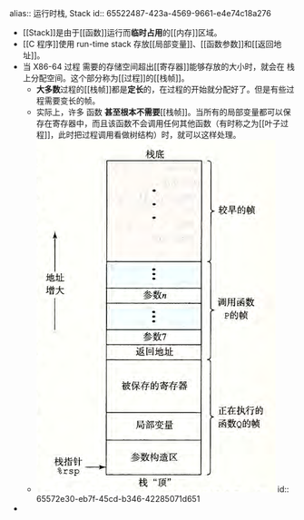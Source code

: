 alias:: 运行时栈, Stack
id:: 65522487-423a-4569-9661-e4e74c18a276

- [[Stack]]是由于[[函数]]运行而**临时占用**的[[内存]]区域。
- [[C 程序]]使用 run-time stack 存放[[局部变量]]、[[函数参数]]和[[返回地址]]。
- 当 X86-64 过程 需要的存储空间超出[[寄存器]]能够存放的大小时，就会在 栈 上分配空间。这个部分称为[[过程]]的[[栈帧]]。
	- **大多数**过程的[[栈帧]]都是**定长**的，在过程的开始就分配好了。但是有些过程需要变长的帧。
	- 实际上，许多 函数 **甚至根本不需要**[[栈帧]]。当所有的局部变量都可以保存在寄存器中，而且该函数不会调用任何其他函数（有时称之为[[叶子过程]]，此时把过程调用看做树结构）时，就可以这样处理。
	- ![image.png](../assets/image_1700212651344_0.png)
	  id:: 65572e30-eb7f-45cd-b346-42285071d651
-